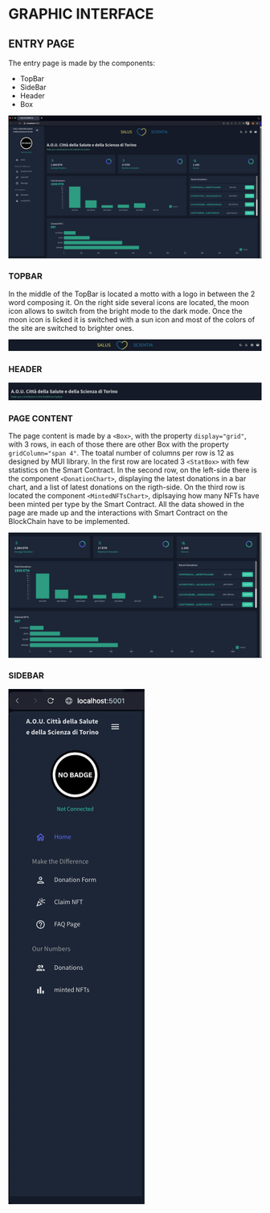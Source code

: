 # GRAPHIC INTERFACE

## ENTRY PAGE

The entry page is made by the components:
- TopBar
- SideBar
- Header
- Box

![screenshot of the entry page](UI_scrrenschots/entry_page.png)

### TOPBAR

In the middle of the TopBar is located a motto with a logo in between the 2 word composing it.
On the right side several icons are located, the moon icon allows to switch from the bright mode to the dark mode.
Once the moon icon is licked it is switched with a sun icon and most of the colors of the site are switched to brighter ones.
     
![screenshot of the TopBar](UI_scrrenschots/TopBar.png)

### HEADER

![screenshot of the header of the entry page](UI_scrrenschots/header_entry_page.png)

### PAGE CONTENT

The page content is made by a `<Box>`, with the property ```display="grid"```, with 3 rows, in each of those there are other Box with the property ```gridColumn="span 4"```.
The toatal number of columns per row is 12 as designed by MUI library.
In the first row are located 3 `<StatBox>` with few statistics on the Smart Contract.
In the second row, on the left-side there is the component `<DonationChart>`, displaying the latest donations in a bar chart, and a list of latest donations on the rigth-side.
On the third row is located the component `<MintedNFTsChart>`, diplsaying how many NFTs have been minted per type by the Smart Contract.
All the data showed in the page are made up and the interactions with Smart Contract on the BlockChain have to be implemented.

![screenshot of the entry page content](UI_scrrenschots/entry_page_content.png)

### SIDEBAR

![screenshot of the SideBar with no wallet connected](UI_scrrenschots/SideBar_no_wallet.png)